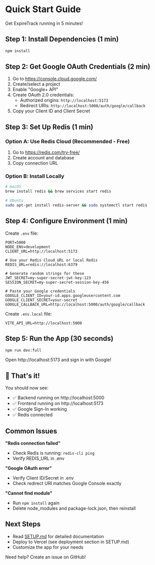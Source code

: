 # Quick Start Guide

Get ExpireTrack running in 5 minutes!

## Step 1: Install Dependencies (1 min)

```bash
npm install
```

## Step 2: Get Google OAuth Credentials (2 min)

1. Go to https://console.cloud.google.com/
2. Create/select a project
3. Enable "Google+ API"
4. Create OAuth 2.0 credentials:
   - Authorized origins: `http://localhost:5173`
   - Redirect URIs: `http://localhost:5000/auth/google/callback`
5. Copy your Client ID and Client Secret

## Step 3: Set Up Redis (1 min)

### Option A: Use Redis Cloud (Recommended - Free)
1. Go to https://redis.com/try-free/
2. Create account and database
3. Copy connection URL

### Option B: Install Locally
```bash
# macOS
brew install redis && brew services start redis

# Ubuntu
sudo apt-get install redis-server && sudo systemctl start redis
```

## Step 4: Configure Environment (1 min)

Create `.env` file:
```env
PORT=5000
NODE_ENV=development
CLIENT_URL=http://localhost:5173

# Use your Redis Cloud URL or local Redis
REDIS_URL=redis://localhost:6379

# Generate random strings for these
JWT_SECRET=my-super-secret-jwt-key-123
SESSION_SECRET=my-super-secret-session-key-456

# Paste your Google credentials
GOOGLE_CLIENT_ID=your-id.apps.googleusercontent.com
GOOGLE_CLIENT_SECRET=your-secret
GOOGLE_CALLBACK_URL=http://localhost:5000/auth/google/callback
```

Create `.env.local` file:
```env
VITE_API_URL=http://localhost:5000
```

## Step 5: Run the App (30 seconds)

```bash
npm run dev:full
```

Open http://localhost:5173 and sign in with Google!

## 🎉 That's it!

You should now see:
- ✅ Backend running on http://localhost:5000
- ✅ Frontend running on http://localhost:5173
- ✅ Google Sign-In working
- ✅ Redis connected

## Common Issues

**"Redis connection failed"**
- Check Redis is running: `redis-cli ping`
- Verify REDIS_URL in .env

**"Google OAuth error"**
- Verify Client ID/Secret in .env
- Check redirect URI matches Google Console exactly

**"Cannot find module"**
- Run `npm install` again
- Delete node_modules and package-lock.json, then reinstall

## Next Steps

- Read [SETUP.md](./SETUP.md) for detailed documentation
- Deploy to Vercel (see deployment section in SETUP.md)
- Customize the app for your needs

Need help? Create an issue on GitHub!
